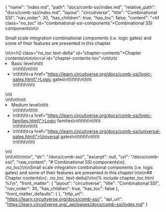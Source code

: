 {
  "name": "index.md",
  "path": "docs/comb-ssi/index.md",
  "relative_path": "docs/comb-ssi/index.md",
  "layout": "circuitverse",
  "title": "Combinational SSI",
  "nav_order": 30,
  "has_children": true,
  "has_toc": false,
  "content": "<h1 class=\"no_toc\" id=\"combinational-ssi-components\">Combinational SSI components</h1>\n\n<p>Small scale integration combinational components (i.e. logic gates) and some of their features are presented in this chapter.</p>\n\n<h2 class=\"no_toc text-delta\" id=\"chapter-contents\">Chapter contents</h2>\n\n<!-- -*- engine:django -*- -->\n\n<ul id=\"chapter-contents-toc\">\n\t\n\t<li>Basic level\n\t\t<ul>\n\t\t\t\n\t\t\t<li>\n\t\t\t\t<a href=\"https://learn.circuitverse.org/docs/comb-ssi/logic-gates.html\">Logic gates</a>\n\t\t\t\t\n\t\t\t</li>\n\t\t\t\n\t\t</ul>\n\t</li>\n\t\n\t\n\t<li>Medium level\n\t\t<ul>\n\t\t\t\n\t\t\t<li>\n\t\t\t\t<a href=\"https://learn.circuitverse.org/docs/comb-ssi/logic-families.html\">Logic families</a>\n\t\t\t\t\n\t\t\t</li>\n\t\t\t\n\t\t\t<li>\n\t\t\t\t<a href=\"https://learn.circuitverse.org/docs/comb-ssi/universal-gates.html\">Universal gates</a>\n\t\t\t\t\n\t\t\t</li>\n\t\t\t\n\t\t</ul>\n\t</li>\n\t\n\t\n</ul>\n\n",
  "dir": "/docs/comb-ssi/",
  "excerpt": null,
  "url": "/docs/comb-ssi/",
  "raw_content": "# Combinational SSI components\n{: .no_toc}\n\nSmall scale integration combinational components (i.e. logic gates) and some of their features are presented in this chapter.\n\n\n## Chapter contents\n{: .no_toc .text-delta}\n\n{% include chapter_toc.html %}\n",
  "front_matter": {
    "layout": "circuitverse",
    "title": "Combinational SSI",
    "nav_order": 30,
    "has_children": true,
    "has_toc": false
  },
  "front_matter_defaults": {
  },
  "http_url": "https://learn.circuitverse.org/docs/comb-ssi/",
  "api_url": "https://learn.circuitverse.org/_api/pages/docs/comb-ssi/index.md"
}